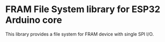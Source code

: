 # FRAM File System library for ESP32 Arduino core

This library provides a file system for FRAM device with single SPI I/O.

